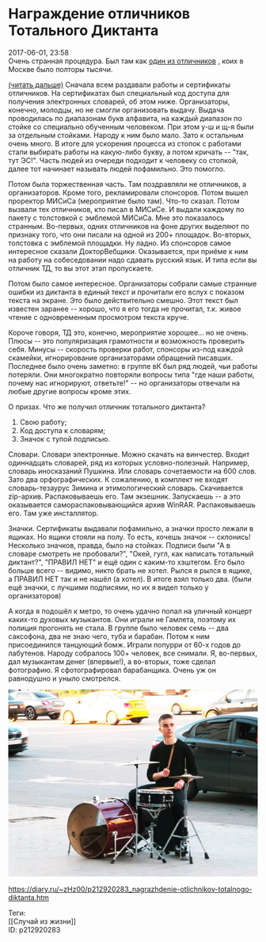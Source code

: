 Награждение отличников Тотального Диктанта
===========================================

   
 2017-06-01, 23:58   
  Очень странная процедура. Был там как  [один из отличников](Как%20я%20писал%20Тотальный%20Диктант)  , коих в Москве было полторы тысячи.   
   
  [(читать дальше)](https://zHz00.diary.ru/p212920283.htm?index=1#linkmore212920283m1)    Сначала всем раздавали работы и сертификаты отличников. На сертификатах был специальный код доступа для получения электронных словарей, об этом ниже. Организаторы, конечно, молодцы, но не смогли организовать выдачу. Выдача проводилась по диапазонам букв алфавита, на каждый диапазон по стойке со специально обученным человеком. При этом у-ш и щ-я были за отдельным стойками. Народу к ним было мало. Зато к остальным очень много. В итоге для ускорения процесса из стопок с работами стали выбирать работы на какую-либо букву, а потом кричать -- "так, тут ЭС!". Часть людей из очереди подходит к человеку со стопкой, далее тот начинает называть людей пофамильно. Это помогло.   
   
 Потом была торжественная часть. Там поздравляли не отличников, а организаторов. Кроме того, рекламировали спонсоров. Потом вышел проректор МИСиСа (мероприятие было там). Что-то сказал. Потом вызвали тех отличников, кто писал в МИСиСе. И выдали каждому по пакету с толстовкой с эмблемой МИСиСа. Мне это показалось странным. Во-первых, одних отличников на фоне других выделяют по признаку того, что они писали на одной из 200+ площадок. Во-вторых, толстовка с эмблемой площадки. Ну ладно. Из спонсоров самое интересное сказали ДокторВебщики. Оказывается, при приёме к ним на работу на собеседовании надо сдавать русский язык. И типа если вы отличник ТД, то вы этот этап пропускаете.   
   
 Потом было самое интересное. Организаторы собрали самые странные ошибки из диктанта в единый текст и прочитали его вслух с показом текста на экране. Это было действительно смешно. Этот текст был известен заранее -- хорошо, что я его тогда не прочитал, т.к. живое чтение с одновременным просмотром текста круче.   
   
 Короче говоря, ТД это, конечно, мероприятие хорошее... но не очень. Плюсы -- это популяризация грамотности и возможность проверить себя. Минусы -- скорость проверки работ, спонсоры из-под каждой скамейки, игнорирование организаторами обращений писавших. Последнее было очень заметно: в группе вК был ряд людей, чьи работы потеряли. Они многократно повторяли вопросы типа "где наши работы, почему нас игнорируют, ответьте!" -- но организаторы отвечали на любые другие вопросы кроме этих.   
   
 О призах. Что же получил отличник тотального диктанта?   
 1. Свою работу;   
 2. Код доступа к словарям;   
 3. Значок с тупой подписью.   
   
 Словари. Словари электронные. Можно скачать на винчестер. Входит одиннадцать словарей, ряд из которых условно-полезный. Например, словарь иносказаний Пушкина. Или словарь сочетаемости на 600 слов. Зато два орфографических. К сожалению, в комплект не входят словарь-тезаурус Зимина и этимологический словарь. Скачивается zip-архив. Распаковываешь его. Там экзешник. Запускаешь -- а это оказывается самораспаковывающийся архив WinRAR. Распаковываешь его. Там уже инсталлятор.   
   
 Значки. Сертификаты выдавали пофамильно, а значки просто лежали в ящиках. Но ящики стояли на полу. То есть, хочешь значок -- склонись! Несколько значков, правда, было на стойках. Подписи были "А в словаре смотреть не пробовали?", "Окей, гугл, как написать тотальный диктант?", "ПРАВИЛ НЕТ" и ещё один с каким-то хэштегом. Его было больше всего -- видимо, никто брать не хотел. Рылся я рылся в ящике, а ПРАВИЛ НЕТ так и не нашёл (а хотел). В итоге взял только два. (были ещё значки, с лучшими подписями, но их я видел только у организаторов)   
   
 А когда я подошёл к метро, то очень удачно попал на уличный концерт каких-то духовых музыкантов. Они играли не Гамлета, поэтому их полиция прогонять не стала. В группе было человек семь -- два саксофона, два не знаю чего, туба и барабан. Потом к ним присоединился танцующий бомж. Играли попурри от 60-х годов до лабутенов. Народу собралось 100+ человек, все снимали. Я, во-первых, дал музыкантам денег (впервые!), а во-вторых, тоже сделал фотографию. Я сфотографировал барабанщика. Очень уж он равнодушно и уныло смотрелся.   
   
   [![](pics/aD9lhi7l.jpg)](https://i.imgur.com/aD9lhi7.jpg)     
     
    
 <https://diary.ru/~zHz00/p212920283_nagrazhdenie-otlichnikov-totalnogo-diktanta.htm>   
   
 Теги:   
 [[Случай из жизни]]   
 ID: p212920283